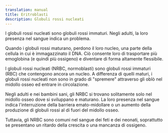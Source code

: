 ```yaml
---
translation: manual
title: Eritroblasti
description: Globuli rossi nucleati
---
```


I globuli rossi nucleati sono globuli rossi immaturi. Negli adulti, la loro presenza nel sangue indica un problema.

Quando i globuli rossi maturano, perdono il loro nucleo, una parte della cellula in cui è immagazzinato il DNA. Ciò consente loro di trasportare più emoglobina (e quindi più ossigeno) e diventare di forma altamente flessibile.

I globuli rossi nucleati (NRBC, normoblasti) sono globuli rossi immaturi (RBC) che contengono ancora un nucleo. A differenza di quelli maturi, i globuli rossi nucleati non sono in grado di "spremere" attraverso gli oblò nel midollo osseo ed entrare in circolazione.

Negli adulti e nei bambini sani, gli NRBC si trovano solitamente solo nel midollo osseo dove si sviluppano e maturano. La loro presenza nel sangue indica l'interruzione della barriera emato-midollare o un aumento della produzione di globuli rossi al di fuori del midollo osseo.

Tuttavia, gli NRBC sono comuni nel sangue dei feti e dei neonati, soprattutto se presentano un ritardo della crescita o una mancanza di ossigeno.
